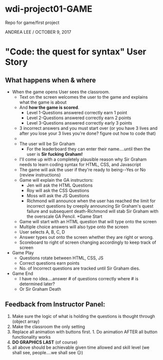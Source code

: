 # wdi-project01-GAME
Repo for game/first project


ANDREA LEE / OCTOBER 9, 2017

# "Code: the quest for syntax" User Story
## What happens when & where

* When the game opens User sees the classroom.
    * Text on the screen welcomes the user to the game and explains what the game is about
    * And __how the game is scored__.
        * Level 1-Questions answered correctly earn 1 point
        * Level 2-Questions answered correctly earn 2 points 
        * Level 3-Questions answered correctly early 3 points
    * 3 incorrect answers and you must start over (or you have 3 lives and after you lose your 3 lives you're done?  figure out how to code that)
    * 
    * The user will be Sir Graham
        *  For the leaderboard they can enter their name....until then the user is **Sir fucking Graham!**
    * I'll come up with a completely plausible reason why Sir Graham needs to learn coding syntax for HTML, CSS, and Javascript
    * The game will ask the user if they're ready to being--Yes or No (review instructions)
    * Game will explain the GA instructors:
         *  Jen will ask the HTML Questions
         *  Roy will ask the CSS Questions
         *  Moss will ask the JS Questions
         *  Richmond will announce when the user has reached the limit for incorrect questions by creepily announcing Sir Graham's quest failure and subsequent death-Richmond will stab Sir Graham with the overscale GA Pencil.
*Game Start
   *  Game will start with an HTML question that will type onto the screen
   *  Multiple choice answers will also type onto the screen
   *  User selects A, B, C, D 
   *  Answer types out onto the screen whether they are right or wrong.
   *  Scoreboard to right of screen changing accordingly to keep track of screen
*  Game Play
   *  Questions rotate between HTML, CSS, JS
   *  Correct questions earn points
   *  No. of Incorrect questions are tracked until Sir Graham dies.
*  Game End
   *  I have no idea....answer # of questions correctly where # is determined later?  
   *  Or Sir Graham Death

## Feedback from Instructor Panel:
   1.  Make sure the logic of what is holding the questions is thought through (object array)
   2.  Make the classroom the only setting
   3.  Replace all animation with buttons first.
      1.  Do animation AFTER all button functionality works
   4.  __DO GRAPHICS LAST__ (of course)
   5.  all above should be achievable given time allowed and skill level (we shall see, people....we shall see 😑)
